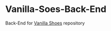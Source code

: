# Vanilla-Soes-Back-End
Back-End for [Vanilla Shoes](https://github.com/Epic2077/Vanilla-Shoes) repository
